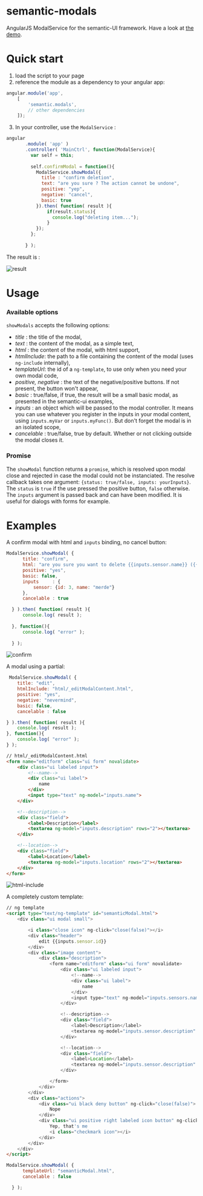 # semantic-modals

AngularJS ModalService for the semantic-UI framework. Have a look at [the demo](http://derlin.github.io/semantic-modals/).

# Quick start

1. load the script to your page
2. reference the module as a dependency to your angular app:
   
  ```js
  angular.module('app',
      [
          'semantic.modals',
          // other dependencies
      ]);
  ```
  
3. In your controller, use the `ModalService` :

 ```js
 angular
        .module( 'app' )
        .controller( 'MainCtrl', function(ModalService){
          var self = this;
          
          self.confirmModal = function(){
            ModalService.showModal({
              title : "confirm deletion",
              text: "are you sure ? The action cannot be undone",
              positive: "yep",
              negative: "cancel",
              basic: true
            }).then( function( result ){
                if(result.status){
                  console.log("deleting item...");
                }
            });
          };
          
        } );
 ```
 The result is : 
 
 ![result](screenshots/basic-confirm-modal.png)
 

# Usage

### Available options

`showModals` accepts the following options:

- _title_ : the title of the modal,
- _text_ : the content of the modal, as a simple text,
- _html_ : the content of the modal, with html support,
- _htmlInclude_: the path to a file containing the content of the modal (uses `ng-include` internally),
- _templateUrl_: the id of a `ng-template`, to use only when you need your own modal code,
- _positive, negative_ : the text of the negative/positive buttons. If not present, the button won't appear,
- _basic_ : true/false, if true, the result will be a small basic modal, as presented in the semantic-ui examples,
- _inputs_ : an object which will be passed to the modal controller. It means you can use whatever you register in the inputs in your modal content, using `inputs.myVar` or `inputs.myFunc()`. But don't forget the modal is in an isolated scope,
- _cancelable_ : true/false, true by default. Whether or not clicking outside the modal closes it.

### Promise

The `showModal` function returns a `promise`, which is resolved upon modal close and rejected in case the modal could not be instanciated.
The resolve callback takes one argument: `{status: true/false, inputs: yourInputs}`. The `status` is `true` if the use pressed the positive button, `false` otherwise.
The `inputs` argument is passed back and can have been modified. It is useful for dialogs with forms for example.

# Examples

A confirm modal with html and `inputs` binding, no cancel button:

```js
ModalService.showModal( {
      title: "confirm",
      html: "are you sure you want to delete {{inputs.sensor.name}} ({{inputs.sensor.id}} ) ?",
      positive: "yes",
      basic: false,
      inputs     : {
          sensor: {id: 3, name: "merde"}
      },
      cancelable : true

  } ).then( function( result ){
      console.log( result );
      
  }, function(){
      console.log( "error" );
      
  } );
```

![confirm](screenshots/confirm-modal-inputs.png)

A modal using a partial:

```js
 ModalService.showModal( {
    title: "edit",
    htmlInclude: "html/_editModalContent.html",
    positive: "yes",
    negative: "nevermind",
    basic: false,
    cancelable : false

} ).then( function( result ){
    console.log( result );
}, function(){
    console.log( "error" );
} );
```

```html
// html/_editModalContent.html
<form name="editform" class="ui form" novalidate>
    <div class="ui labeled input">
        <!--name-->
        <div class="ui label">
            name
        </div>
        <input type="text" ng-model="inputs.name">
    </div>

    <!--description-->
    <div class="field">
        <label>Description</label>
        <textarea ng-model="inputs.description" rows="2"></textarea>
    </div>

    <!--location-->
    <div class="field">
        <label>Location</label>
        <textarea ng-model="inputs.location" rows="2"></textarea>
    </div>
</form>
```

![html-include](screenshots/html-include.png)

A completely custom template:

```html
// ng template
<script type="text/ng-template" id="semanticModal.html">
    <div class="ui modal small">

        <i class="close icon" ng-click="close(false)"></i>
        <div class="header">
            edit {{inputs.sensor.id}}
        </div>
        <div class="image content">
            <div class="description">
                <form name="editform" class="ui form" novalidate>
                    <div class="ui labeled input">
                        <!--name-->
                        <div class="ui label">
                            name
                        </div>
                        <input type="text" ng-model="inputs.sensors.name">
                    </div>

                    <!--description-->
                    <div class="field">
                        <label>Description</label>
                        <textarea ng-model="inputs.sensor.description" rows="2"></textarea>
                    </div>

                    <!--location-->
                    <div class="field">
                        <label>Location</label>
                        <textarea ng-model="inputs.sensor.description" rows="2"></textarea>
                    </div>

                </form>
            </div>
        </div>
        <div class="actions">
            <div class="ui black deny button" ng-click="close(false)">
                Nope
            </div>
            <div class="ui positive right labeled icon button" ng-click="close(true)">
                Yep, that's me
                <i class="checkmark icon"></i>
            </div>
        </div>
    </div>
</script>
```

```js
ModalService.showModal( {
      templateUrl: "semanticModal.html",
      cancelable : false

  } );
```
